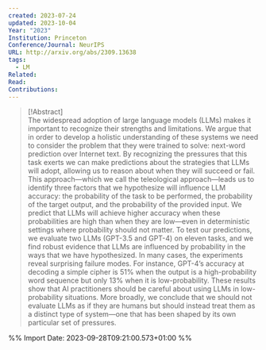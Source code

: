 ```yaml
---
created: 2023-07-24
updated: 2023-10-04
Year: "2023"
Institution: Princeton
Conference/Journal: NeurIPS
URL: http://arxiv.org/abs/2309.13638
tags:
  - LM
Related: 
Read: 
Contributions:
---
```

> [!Abstract]  
> The widespread adoption of large language models (LLMs) makes it important to recognize their strengths and limitations. We argue that in order to develop a holistic understanding of these systems we need to consider the problem that they were trained to solve: next-word prediction over Internet text. By recognizing the pressures that this task exerts we can make predictions about the strategies that LLMs will adopt, allowing us to reason about when they will succeed or fail. This approach—which we call the teleological approach—leads us to identify three factors that we hypothesize will influence LLM accuracy: the probability of the task to be performed, the probability of the target output, and the probability of the provided input. We predict that LLMs will achieve higher accuracy when these probabilities are high than when they are low—even in deterministic settings where probability should not matter. To test our predictions, we evaluate two LLMs (GPT-3.5 and GPT-4) on eleven tasks, and we find robust evidence that LLMs are influenced by probability in the ways that we have hypothesized. In many cases, the experiments reveal surprising failure modes. For instance, GPT-4’s accuracy at decoding a simple cipher is 51% when the output is a high-probability word sequence but only 13% when it is low-probability. These results show that AI practitioners should be careful about using LLMs in low-probability situations. More broadly, we conclude that we should not evaluate LLMs as if they are humans but should instead treat them as a distinct type of system—one that has been shaped by its own particular set of pressures.  

%% Import Date: 2023-09-28T09:21:00.573+01:00 %%
